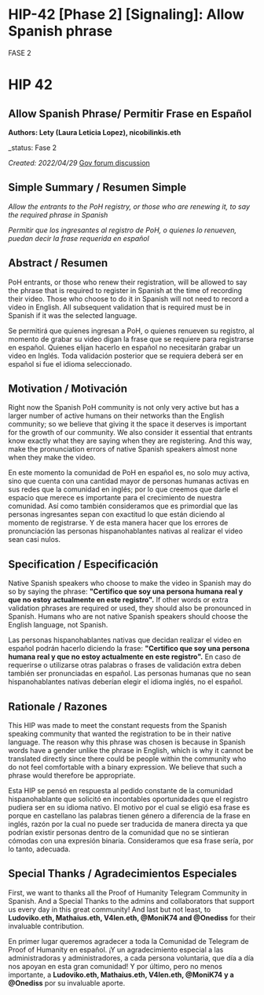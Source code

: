 # HIP-42 [Phase 2] [Signaling]: Allow Spanish phrase
FASE 2
# HIP 42 
## Allow Spanish Phrase/ Permitir Frase en Español
  
 **Authors: Lety (Laura Leticia Lopez), nicobilinkis.eth**
 
 _status:  Fase 2
 
 _Created: 2022/04/29_
 [Gov forum discussion](https://gov.proofofhumanity.id/t/phase-2-hip-42-allow-spanish-phrase/2015)
 
## Simple Summary / Resumen Simple 

_Allow the entrants to the PoH registry, or those who are renewing it, to say the required phrase in Spanish_

_Permitir que los ingresantes al registro de PoH, o quienes lo renueven, puedan decir la frase requerida en español_

## Abstract / Resumen 

PoH entrants, or those who renew their registration, will be allowed to say the phrase that is required to register in Spanish at the time of recording their video. Those who choose to do it in Spanish will not need to record a video in English. All subsequent validation that is required must be in Spanish if it was the selected language.


Se permitirá que quienes ingresan a PoH, o quienes renueven su registro, al momento de grabar su video digan la frase que se requiere para registrarse en español. Quienes elijan hacerlo en español no necesitarán grabar un video en Inglés. Toda validación posterior que se requiera deberá ser en español si fue el idioma seleccionado. 


## Motivation / Motivación

 Right now the Spanish PoH community is not only very active but has a larger number of active humans on their networks than the English community; so we believe that giving it the space it deserves is important for the growth of our community. We also consider it essential that entrants know exactly what they are saying when they are registering. And this way, make the pronunciation errors of native Spanish speakers almost none when they make the video.
 
 En este momento la comunidad de PoH en español es, no solo muy activa, sino que cuenta con una cantidad mayor de personas humanas activas en sus redes que la comunidad en inglés; por lo que creemos que darle el espacio que merece es importante para el crecimiento de nuestra comunidad. Así como también consideramos que es primordial que las personas ingresantes sepan con exactitud lo que están diciendo al momento de registrarse. Y de esta manera hacer que los errores de pronunciación las personas hispanohablantes nativas al realizar el video sean casi nulos. 

## Specification / Especificación

Native Spanish speakers who choose to make the video in Spanish may do so by saying the phrase: **"Certifico que soy una persona humana real y que no estoy actualmente en este registro".**
If other words or extra validation phrases are required or used, they should also be pronounced in Spanish.
Humans who are not native Spanish speakers should choose the English language, not Spanish.

Las personas hispanohablantes nativas que decidan realizar el video en español podrán hacerlo diciendo la frase: **"Certifico que soy una persona humana real y que no estoy actualmente en este registro".**
En caso de requerirse o utilizarse otras palabras o frases de validación extra deben también ser pronunciadas en español. 
Las personas humanas que no sean hispanohablantes nativas deberían elegir el idioma inglés, no el español. 

## Rationale / Razones

This HIP was made to meet the constant requests from the Spanish speaking community that wanted the registration to be in their native language.
The reason why this phrase was chosen is because in Spanish words have a gender unlike the phrase in English, which is why it cannot be translated directly since there could be people within the community who do not feel comfortable with a binary expression. We believe that such a phrase would therefore be appropriate.

Esta HIP se pensó en respuesta al pedido constante de la comunidad hispanohablante que solicitó en incontables oportunidades que el registro pudiera ser en su idioma nativo. 
El motivo por el cual se eligió esa frase es porque en castellano las palabras tienen género a diferencia de la frase en inglés, razón por la cual no puede ser traducida de manera directa ya que podrían existir personas dentro de la comunidad que no se sintieran cómodas con una expresión binaria. Consideramos que esa frase sería, por lo tanto, adecuada. 

## Special Thanks / Agradecimientos Especiales

First, we want to thanks all the Proof of Humanity Telegram Community in Spanish. 
And a Special Thanks to the admins and collaborators that support us every day in this great community! 
And last but not least, to **Ludoviko.eth, Mathaius.eth, V4len.eth, @MoniK74 and @Onediss** for their invaluable contribution.

En primer lugar queremos agradecer a toda la Comunidad de Telegram de Proof of Humanity en español.
¡Y un agradecimiento especial a las administradoras y administradores, a cada persona voluntaria, que día a día nos apoyan en esta gran comunidad!
Y por último, pero no menos importante, a **Ludoviko.eth, Mathaius.eth, V4len.eth, @MoniK74 y a @Onediss** por su invaluable aporte. 
